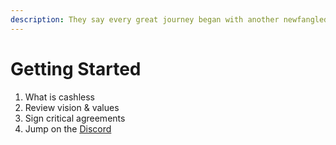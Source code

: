```yaml
---
description: They say every great journey began with another newfangled Comms platform
---
```


# Getting Started

1. What is cashless
2. Review vision & values
3. Sign critical agreements
4. Jump on the [Discord](https://discord.gg/EfSwMEXmtg)



